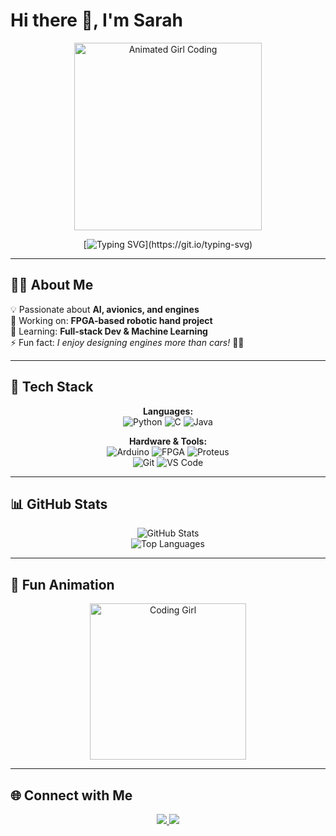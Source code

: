 # Hi there 👋, I'm Sarah  

<!-- Header Animation -->
<div align="center">
  <img src="https://media4.giphy.com/media/v1.Y2lkPTc5MGI3NjExcjl6dXN4bmY4dGlyYXd1OW54bjVhZWlpN3B1cmV3YjhmMXZ1aWZseCZlcD12MV9pbnRlcm5hbF9naWZfYnlfaWQmY3Q9Zw/L1R1tvI9svkIWwpVYr/giphy.gif" width="300" alt="Animated Girl Coding"/>
  
  [![Typing SVG](https://readme-typing-svg.herokuapp.com?size=28&color=FF6FFF&center=true&vCenter=true&width=700&lines=Hey+there!+Welcome+to+my+GitHub!;I+love+coding+%26+creating;AI+%7C+Avionics+%7C+Engines;Let’s+build+something+awesome!)](https://git.io/typing-svg)
</div>

---

## 👩‍💻 About Me  
💡 Passionate about **AI, avionics, and engines**  
🔭 Working on: **FPGA-based robotic hand project**  
🌱 Learning: **Full-stack Dev & Machine Learning**  
⚡ Fun fact: *I enjoy designing engines more than cars!* 🚗🔧  

---

## 🚀 Tech Stack  

<div align="center">

**Languages:**  
![Python](https://img.shields.io/badge/-Python-3776AB?logo=python&logoColor=white&style=for-the-badge) 
![C](https://img.shields.io/badge/-C-00599C?logo=c&logoColor=white&style=for-the-badge) 
![Java](https://img.shields.io/badge/-Java-007396?logo=java&logoColor=white&style=for-the-badge)  

**Hardware & Tools:**  
![Arduino](https://img.shields.io/badge/-Arduino-00979D?logo=arduino&logoColor=white&style=for-the-badge) 
![FPGA](https://img.shields.io/badge/-FPGA-6C3483?style=for-the-badge) 
![Proteus](https://img.shields.io/badge/-Proteus-1A5276?style=for-the-badge)  
![Git](https://img.shields.io/badge/-Git-F05032?logo=git&logoColor=white&style=for-the-badge) 
![VS Code](https://img.shields.io/badge/-VS%20Code-0078D4?logo=visual-studio-code&logoColor=white&style=for-the-badge)  

</div>

---

## 📊 GitHub Stats  

<div align="center">

![GitHub Stats](https://github-readme-stats.vercel.app/api?username=YOUR_USERNAME&show_icons=true&theme=tokyonight&hide_border=true&border_radius=15)  
![Top Languages](https://github-readme-stats.vercel.app/api/top-langs/?username=YOUR_USERNAME&layout=compact&theme=tokyonight&hide_border=true&border_radius=15)  

</div>

---

## 🎨 Fun Animation  

<div align="center">
  <img src="https://media.giphy.com/media/IzjhI7ggjDlEnMxZMu/giphy.gif" width="250" alt="Coding Girl"/>
</div>  

---

## 🌐 Connect with Me  

<p align="center">
  <a href="https://linkedin.com/in/YOUR_LINK">
    <img src="https://img.shields.io/badge/-LinkedIn-0A66C2?style=for-the-badge&logo=Linkedin&logoColor=white"/>
  </a>
  <a href="YOUR_PORTFOLIO_LINK">
    <img src="https://img.shields.io/badge/-Portfolio-FF4088?style=for-the-badge&logo=About.me&logoColor=white"/>
  </a>
</p>
